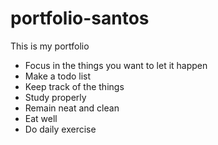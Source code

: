# portfolio-santos
This is my portfolio
* Focus in the things you want to let it happen
* Make a todo list
* Keep track of the things
* Study properly
* Remain neat and clean
* Eat well
* Do daily exercise
